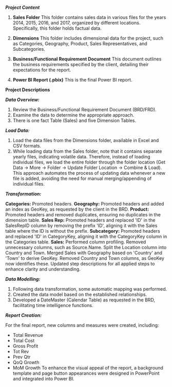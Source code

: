 ***Project Content***

1) **Sales Folder**
   This folder contains sales data in various files for the years 2014, 2015, 2016, and 2017, organized by different locations. Specifically, this folder holds factual data.

2) **Dimensions**
   This folder includes dimensional data for the project, such as Categories, Geography, Product, Sales Representatives, and Subcategories.

3) **Business/Functional Requirement Document**
    This document outlines the business requirements specified by the client, detailing their expectations for the report.

4) **Power BI Report (.pbix)**
   This is the final Power BI report.

****Project Descriptions****

***Data Overview:***

1) Review the Business/Functional Requirement Document (BRD/FRD).
2) Examine the data to determine the appropriate approach.
3) There is one fact Table (Sales) and five Dimension Tables.

***Load Data:***

1) Load the data files from the Dimensions folder, available in Excel and CSV formats.
2) While loading data from the Sales folder, note that it contains separate yearly files, indicating volatile data. Therefore, instead of loading individual files, we load the entire folder through the folder location (Get Data → More → Folder → Update Folder Location → Combine & Load). This approach automates the process of updating data whenever a new file is added, avoiding the need for manual merging/appending of individual files.

***Transformation:***

**Categories:** Promoted headers.
**Geography:** Promoted headers and added an index as GeoKey, as requested by the client in the BRD.
**Product:** Promoted headers and removed duplicates, ensuring no duplicates in the dimension table.
**Sales Rep:** Promoted headers and replaced 'ID' in the SalesRepID column by removing the prefix 'ID', aligning it with the Sales table where the ID is without the prefix.
**Subcategory:** Promoted headers and replaced 'ID' in CategoryKey, aligning it with the CategoryKey column in the Categories table.
**Sales:**
Performed column profiling.
Removed unnecessary columns, such as Source.Name.
Split the Location column into Country and Town.
Merged Sales with Geography based on 'Country' and 'Town' to derive GeoKey.
Removed Country and Town columns, as GeoKey now identifies these.
Updated step descriptions for all applied steps to enhance clarity and understanding.

***Data Modelling:***

1) Following data transformation, some automatic mapping was performed.
2) Created the data model based on the established relationships.
3) Developed a DateMaster (Calendar Table) as requested in the BRD, facilitating time intelligence functions.

***Report Creation:***

For the final report, new columns and measures were created, including:
* Total Revenue
* Total Cost
* Gross Profit
* Tot Rev
* Prev Qtr
* QoQ Growth
* MoM Growth
To enhance the visual appeal of the report, a background template and page button appearances were designed in PowerPoint and integrated into Power BI.
